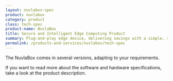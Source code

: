 ```yaml
---
layout: nuvlabox-spec
product: nuvlabox
category: product
class: tech-spec
product-name: NuvlaBox
title: Secure and Intelligent Edge Computing Product
summary: Plug-and-play edge device, delivering savings with a simple, secure and private "cloud-in-a-box" solution. Build scalable IoT systems, reduce operational costs and improve efficiency.
permalink: /products-and-services/nuvlabox/tech-spec
---
```


The NuvlaBox comes in several versions, adapting to your requirements.

If you want to read more about the software and hardware specifications, take a look at the product description.
